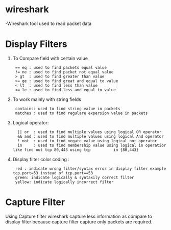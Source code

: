 # wireshark

-Wireshark tool used to read packet data

# Display Filters 

1. To Compare field with certain value

        == eq : used to find packets equal value
        != ne : used to find packet not equal value
        > gt  : used to find greater than value
        >= ge : used to find great and equal to value
        < lt  : used to find less than value
        <= le : used to find less and equal to value

2. To work mainly with string fields 

        contains: used to find string value in packets
        matches : used to find regulare expersion value in packets
        
3. Logical operator:
   
         || or  : used to find multiple values using logical OR operator
         && and : used to find multiple values using logical And operator
         ! not  : used to find negate value using logical not operator
         in     : used to find membership value using logical in operatior  like find out tcp 80,443 using tcp          in {80,443}

4. Display filter color coding :
  
        red : indicate wrong filter/syntax error in display filter example tcp.port=53 instead of tcp.port==53
        green: indicate logically & syntaxily correct filter 
        yellow: indicate logically incorrect filter
        
   
# Capture Filter 

Using Capture filter wireshark capture less information as compare to display filter because capture filter capture only packets are required.


      